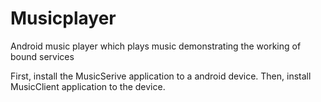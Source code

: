# Musicplayer
Android music player which plays music demonstrating the working of bound services

First, install the MusicSerive application to a android device.
Then, install MusicClient application to the device.
